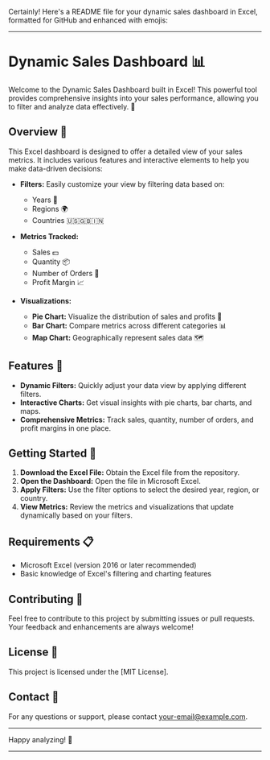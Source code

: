 Certainly! Here's a README file for your dynamic sales dashboard in Excel, formatted for GitHub and enhanced with emojis:

---

# Dynamic Sales Dashboard 📊

Welcome to the Dynamic Sales Dashboard built in Excel! This powerful tool provides comprehensive insights into your sales performance, allowing you to filter and analyze data effectively. 🌟

## Overview 🚀

This Excel dashboard is designed to offer a detailed view of your sales metrics. It includes various features and interactive elements to help you make data-driven decisions:

- **Filters:** Easily customize your view by filtering data based on:
  - Years 📅
  - Regions 🌍
  - Countries 🇺🇸🇬🇧🇮🇳

- **Metrics Tracked:**
  - Sales 💵
  - Quantity 📦
  - Number of Orders 🧾
  - Profit Margin 📈

- **Visualizations:**
  - **Pie Chart:** Visualize the distribution of sales and profits 🍰
  - **Bar Chart:** Compare metrics across different categories 📊
  - **Map Chart:** Geographically represent sales data 🗺️

## Features 🌟

- **Dynamic Filters:** Quickly adjust your data view by applying different filters.
- **Interactive Charts:** Get visual insights with pie charts, bar charts, and maps.
- **Comprehensive Metrics:** Track sales, quantity, number of orders, and profit margins in one place.

## Getting Started 🚀

1. **Download the Excel File:** Obtain the Excel file from the repository.
2. **Open the Dashboard:** Open the file in Microsoft Excel.
3. **Apply Filters:** Use the filter options to select the desired year, region, or country.
4. **View Metrics:** Review the metrics and visualizations that update dynamically based on your filters.

## Requirements 📋

- Microsoft Excel (version 2016 or later recommended)
- Basic knowledge of Excel's filtering and charting features

## Contributing 🤝

Feel free to contribute to this project by submitting issues or pull requests. Your feedback and enhancements are always welcome!

## License 📜

This project is licensed under the [MIT License].

## Contact 📧

For any questions or support, please contact [your-email@example.com](mailto:salman5023@yahoo.com).

---

Happy analyzing! 🎉

---

